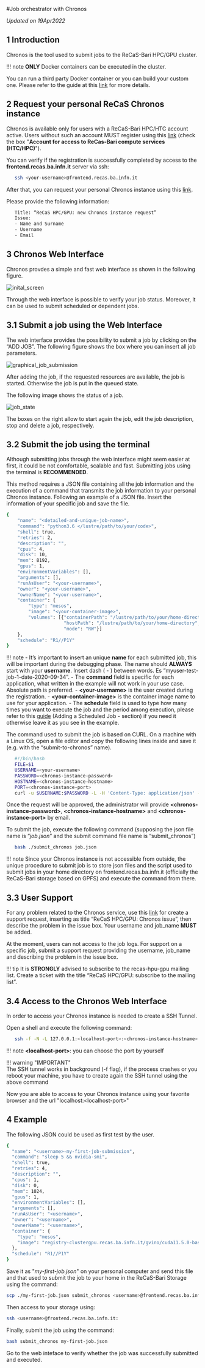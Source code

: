 #Job orchestrator with Chronos

*Updated on 19Apr2022*	

## 1 Introduction
Chronos is the tool used to submit jobs to the ReCaS-Bari HPC/GPU cluster.

!!! note
    **ONLY** Docker containers can be executed in the cluster.


You can run a third party Docker container or you can build your custom one. Please refer to the guide at this [link](https://jvino.github.io/cluster-hpc-gpu-guides/guides/docker_and_dockerfile/) for more details.

## 2 Request your personal ReCaS Chronos instance
Chronos is available only for users with a ReCaS-Bari HPC/HTC account active. Users without such an account MUST register using this [link](https://www.recas-bari.it/index.php/en/recas-bari-servizi-en/richiesta-credenziali-2) (check the box "**Account for access to ReCas-Bari compute services (HTC/HPC)**").

You can verify if the registration is successfully completed by access to the **frontend.recas.ba.infn.it** server via ssh:

```bash
   ssh <your-username>@frontend.recas.ba.infn.it
```

After that, you can request your personal Chronos instance using this [link](https://www.recas-bari.it/index.php/en/recas-bari-servizi-en/support-request).

Please provide the following information:


```bash
   Title: “ReCaS HPC/GPU: new Chronos instance request”
   Issue:
   - Name and Surname
   - Username
   - Email
```

## 3 Chronos Web Interface
Chronos provdes a simple and fast web interface as shown in the following figure.

![inital_screen](images/inital_screen.png)

Through the web interface is possible to verify your job status. Moreover, it can be used to submit scheduled or dependent jobs.


## 3.1 Submit a job using the Web Interface
The web interface provides the possibility to submit a job by clicking on the “ADD JOB”. The following figure shows the box where you can insert all job parameters.

![graphical_job_submission](images/graphical_job_submission.png)



After adding the job, if the requested resources are available, the job is started. Otherwise the job is put in the queued state.

The following image shows the status of a job.

![job_state](images/job_state.png)

The boxes on the right allow to start again the job, edit the job description, stop and delete a job, respectively.

## 3.2 Submit the job using the terminal
Although submitting jobs through the web interface might seem easier at first, it could be not comfortable, scalable and fast. Submitting jobs using the terminal is **RECOMMENDED**.

This method requires a JSON file containing all the job information and the execution of a command that transmits the job information to your personal Chronos instance. Following an example of a JSON file. Insert the information of your specific job and save the file.

```bash
{
	"name": "<detailed-and-unique-job-name>",
	"command": "python3.6 </lustre/path/to/your/code>",
	"shell": true,
	"retries": 2,
	"description": "",
	"cpus": 4,
	"disk": 10,
	"mem": 8192,
	"gpus": 1,
	"environmentVariables": [],
	"arguments": [],
	"runAsUser": "<your-username>",
	"owner": "<your-username>",
	"ownerName": "<your-username>",
	"container": {
		"type": "mesos",
		"image": "<your-container-image>",
		"volumes": [{"containerPath": "/lustre/path/to/your/home-directory>", 
			         "hostPath": "/lustre/path/to/your/home-directory", 
             		 "mode": "RW"}]
    },
	"schedule": "R1//P1Y"
}
```

!!! note 
    - It’s important to insert an unique **name** for each submitted job, this will be important during the debugging phase. The name should **ALWAYS** start with your **username**. Insert dash ( - ) between words. Es “myuser-test-job-1-date-2020-09-34”.
    - The **command** field is specific for each application, what written in the example will not work in your use case. Absolute path is preferred.
    - **<your-username\>** is the user created during the registration.
    - **<your-container-image\>** is the container image name to use for your application.
    - The **schedule** field is used to type how many times you want to execute the job and the period among execution, please refer to this [guide](https://mesos.github.io/chronos/docs/api.html) (Adding a Scheduled Job - section) if you need it otherwise leave it as you see in the example.

The command used to submit the job is based on CURL. On a machine with a Linux OS, open a file editor and copy the following lines inside and save it (e.g. with the “submit-to-chronos” name).

```bash
   #!/bin/bash
   FILE=$1
   USERNAME=<your-username>
   PASSWORD=<chronos-instance-password>
   HOSTNAME=<chronos-instance-hostname>
   PORT=<chronos-instance-port>
   curl -u $USERNAME:$PASSWORD -L -H 'Content-Type: application/json' -X POST --data-binary "@$FILE" http://$HOSTNAME:$PORT/v1/scheduler/iso8601
```

Once the request will be approved, the administrator will provide **<chronos-instance-password\>**, **<chronos-instance-hostname\>** and **<chronos-instance-port\>** by email.

To submit the job, execute the following command (supposing the json file name is “*job.json*” and the submit command file name is “submit_chronos”)

```bash
   bash ./submit_chronos job.json
```

!!! note
    Since your Chronos instance is not accessible from outside, the unique procedure to submit job is to store json files and the script used to submit jobs in your home directory on frontend.recas.ba.infn.it (officially the ReCaS-Bari storage based on GPFS) and execute the command from there.

## 3.3 User Support
For any problem related to the Chronos service, use this [link](https://www.recas-bari.it/index.php/en/recas-bari-servizi-en/support-request) for create a support request, inserting as title “ReCaS HPC/GPU: Chronos issue”, then describe the problem in the issue box. Your username and job\_name **MUST** be added.

At the moment, users can not access to the job logs. For support on a specific job, submit a support request providing the username, job\_name and describing the problem in the issue box.

!!! tip
    It is **STRONGLY** advised to subscribe to the recas-hpu-gpu mailing list. Create a ticket with the title “ReCaS HPC/GPU: subscribe to the mailing list”.

## 3.4 Access to the Chronos Web Interface

In order to access your Chronos instance is needed to create a SSH Tunnel.  

Open a shell and execute the following command:
```bash
   ssh -f -N -L 127.0.0.1:<localhost-port>:<chronos-instance-hostname>:<chronos-instance-port> <your-username>@frontend.recas.ba.infn.it
```

!!! note
    **<localhost-port\>**: you can choose the port by yourself

!!! warning "IMPORTANT"  
    The SSH tunnel works in background (-f flag), if the process crashes or you reboot your machine, you have to create again the SSH tunnel using the above command

Now you are able to access to your Chronos instance using your favorite browser and the url "localhost:<localhost-port\>" 

## 4 Example

The following JSON could be used as first test by the user.

```bash
{
  "name": "<username>-my-first-job-submission",
  "command": "sleep 5 && nvidia-smi",
  "shell": true,
  "retries": 4,
  "description": "",
  "cpus": 1,
  "disk": 0,
  "mem": 1024,
  "gpus": 1,
  "environmentVariables": [],
  "arguments": [],
  "runAsUser": "<username>",
  "owner": "<username>",
  "ownerName": "<username>",
  "container": {
    "type": "mesos",
    "image": "registry-clustergpu.recas.ba.infn.it/gvino/cuda11.5.0-base-ubuntu20.04:0.1"
  },
  "schedule": "R1//P1Y"
}
```

Save it as "*my-first-job.json*" on your personal computer and send this file and that used to submit the job to your home in the ReCaS-Bari Storage using the command:

```bash
scp ./my-first-job.json submit_chronos <username>@frontend.recas.ba.infn.it:
```

Then access to your storage using:

```bash
ssh <username>@frontend.recas.ba.infn.it:
```

Finally, submit the job using the command:

```bash
bash submit_chronos my-first-job.json
```

Go to the web inteface to verify whether the job was successfully submitted and executed.





